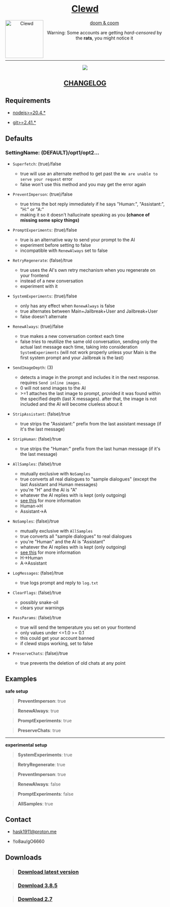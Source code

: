 <div align="center">
<a href="https://gitgud.io/ahsk/clewd/">
<h1>Clewd</h1>
  <img
    height="120"
    width="120"
    alt="Clewd"
    title="Clewd"
    src="https://gitgud.io/ahsk/clewd/-/raw/master/media/logo.png"
    align="left"
  />

doom & coom
</a>
<br>

Warning: Some accounts are getting _hard-censored_ by the **rats**, you might notice it

<br>
<br>
<hr>
<a href="https://gitgud.io/ahsk/clewd/-/archive/master/clewd-master.zip">
   <img src="https://gitgud.io/ahsk/clewd/-/raw/master/media/program.png">
</a>
<h2><a href="https://gitgud.io/ahsk/clewd/-/blob/master/CHANGELOG.md">CHANGELOG</a></h2>
</div>

## Requirements

- [nodejs>=20.4.*](https://nodejs.org/en/download/current)

- [git>=2.41.*](https://gitforwindows.org/)

## Defaults

### SettingName: (DEFAULT)/opt1/opt2...

 - `Superfetch`: (true)/false
    * true will use an alternate method to get past the `We are unable to serve your request` error
    * false won't use this method and you may get the error again

 - `PreventImperson`: (true)/false
    * true trims the bot reply immediately if he says "Human:", "Assistant:", "H:" or "A:"
    * making it so it doesn't hallucinate speaking as you __(chance of missing some spicy things)__

 - `PromptExperiments`: (true)/false
    * true is an alternative way to send your prompt to the AI
    * experiment before setting to false
    * incompatible with `RenewAlways` set to false

 - `RetryRegenerate`: (false)/true
    * true uses the AI's own retry mechanism when you regenerate on your frontend
    * instead of a new conversation
    * experiment with it

 - `SystemExperiments`: (true)/false
    * only has any effect when `RenewAlways` is false
    * true alternates between Main+Jailbreak+User and Jailbreak+User
    * false doesn't alternate

 - `RenewAlways`: (true)/false
    * true makes a new conversation context each time
    * false *tries* to reutilize the same old conversation, sending only the actual last message each time, taking into consideration `SystemExperiments` (will not work properly unless your Main is the first system prompt and your Jailbreak is the last)

 - `SendImageDepth`: (3)
    - detects a image in the prompt and includes it in the next response. requires `Send inline images`.
    * 0 will not send images to the AI
    * \>=1 attaches the last image to prompt, provided it was found within the specified depth (last X messages). after that, the image is not included and the AI will become clueless about it

 - `StripAssistant`: (false)/true
    * true strips the "Assistant:" prefix from the last assistant message (if it's the last message)

 - `StripHuman`: (false)/true
    * true strips the "Human:" prefix from the last human message (if it's the last message)

 - `AllSamples`: (false)/true
    * mutually exclusive with `NoSamples`
    * true converts all real dialogues to "sample dialogues" (except the last Assistant and Human messages)
    * you're "H" and the AI is "A"
    * whatever the AI replies with is kept (only outgoing)
    * [see this](https://docs.anthropic.com/claude/docs/prompt-troubleshooting-checklist#the-prompt-is-formatted-correctly) for more information
    - Human->H
    - Assistant->A

 - `NoSamples`: (false)/true
    * mutually exclusive with `AllSamples`
    * true converts all "sample dialogues" to real dialogues
    * you're "Human" and the AI is "Assistant"
    * whatever the AI replies with is kept (only outgoing)
    * [see this](https://docs.anthropic.com/claude/docs/prompt-troubleshooting-checklist#the-prompt-is-formatted-correctly) for more information
    - H->Human
    - A->Assistant
	
 - `LogMessages`: (false)/true
    * true logs prompt and reply to `log.txt`

 - `ClearFlags`: (false)/true
    * possibly snake-oil
    * clears your warnings

 - `PassParams`: (false)/true
    * true will send the temperature you set on your frontend
    * only values under <=1.0 >= 0.1
    * this could get your account banned
    * if clewd stops working, set to false

 - `PreserveChats`: (false)/true
    * true prevents the deletion of old chats at any point



## Examples

**safe setup**
> **PreventImperson**: true

> **RenewAlways**: true

> **PromptExperiments**: true

> **PreserveChats**: true

---

**experimental setup**
> **SystemExperiments**: true

> **RetryRegenerate**: true

> **PreventImperson**: true

> **RenewAlways**: false

> **PromptExperiments**: false

> **AllSamples**: true

## Contact

- hask1911@proton.me

- !!o8au/gO6660

## Downloads

> ### [Download latest version](https://gitgud.io/ahsk/clewd/-/archive/master/clewd-master.zip)

> ### [Download 3.8.5](https://gitgud.io/ahsk/clewd/-/archive/3.8.5/clewd-3.8.5.zip)

> ### [Download 2.7](https://gitgud.io/ahsk/clewd/-/archive/2.7/clewd-2.7.zip)